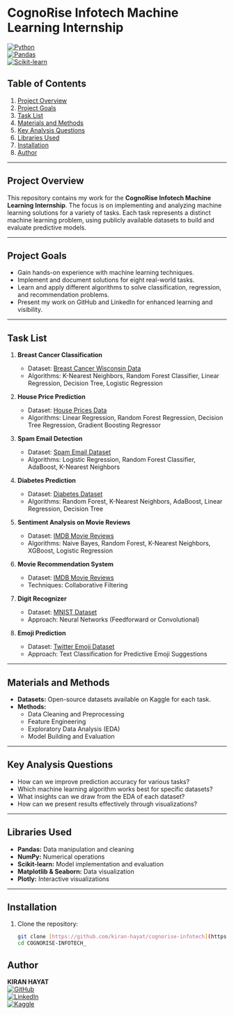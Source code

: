 # CognoRise Infotech Machine Learning Internship

[![Python](https://img.shields.io/badge/Python-3.8%2B-blue)](https://www.python.org/downloads/)  
[![Pandas](https://img.shields.io/badge/Pandas-1.5.3-green)](https://pandas.pydata.org/)  
[![Scikit-learn](https://img.shields.io/badge/Scikit--learn-1.3.0-orange)](https://scikit-learn.org/stable/)  

## Table of Contents

1. [Project Overview](#project-overview)  
2. [Project Goals](#project-goals)  
3. [Task List](#task-list)  
4. [Materials and Methods](#materials-and-methods)  
5. [Key Analysis Questions](#key-analysis-questions)  
6. [Libraries Used](#libraries-used)  
7. [Installation](#installation)  
8. [Author](#author)

---

## Project Overview

This repository contains my work for the **CognoRise Infotech Machine Learning Internship**. The focus is on implementing and analyzing machine learning solutions for a variety of tasks. Each task represents a distinct machine learning problem, using publicly available datasets to build and evaluate predictive models.

---

## Project Goals

- Gain hands-on experience with machine learning techniques.
- Implement and document solutions for eight real-world tasks.
- Learn and apply different algorithms to solve classification, regression, and recommendation problems.
- Present my work on GitHub and LinkedIn for enhanced learning and visibility.

---

## Task List

1. **Breast Cancer Classification**  
   - Dataset: [Breast Cancer Wisconsin Data](https://www.kaggle.com/datasets/uciml/breast-cancer-wisconsin-data)  
   - Algorithms: K-Nearest Neighbors, Random Forest Classifier, Linear Regression, Decision Tree, Logistic Regression  

2. **House Price Prediction**  
   - Dataset: [House Prices Data](https://www.kaggle.com/datasets/shree1992/housedata)  
   - Algorithms: Linear Regression, Random Forest Regression, Decision Tree Regression, Gradient Boosting Regressor  

3. **Spam Email Detection**  
   - Dataset: [Spam Email Dataset](https://www.kaggle.com/datasets/mfaisalqureshi/spam-email)  
   - Algorithms: Logistic Regression, Random Forest Classifier, AdaBoost, K-Nearest Neighbors  

4. **Diabetes Prediction**  
   - Dataset: [Diabetes Dataset](https://www.kaggle.com/datasets/iammustafatz/diabetes-prediction-dataset)  
   - Algorithms: Random Forest, K-Nearest Neighbors, AdaBoost, Linear Regression, Decision Tree  

5. **Sentiment Analysis on Movie Reviews**  
   - Dataset: [IMDB Movie Reviews](https://www.kaggle.com/datasets/lakshmi25npathi/imdb-dataset-of-50k-movie-reviews)  
   - Algorithms: Naive Bayes, Random Forest, K-Nearest Neighbors, XGBoost, Logistic Regression  

6. **Movie Recommendation System**  
   - Dataset: [IMDB Movie Reviews](https://www.kaggle.com/datasets/lakshmi25npathi/imdb-dataset-of-50k-movie-reviews)  
   - Techniques: Collaborative Filtering  

7. **Digit Recognizer**  
   - Dataset: [MNIST Dataset](https://www.kaggle.com/datasets/animatronbot/mnist-digit-recognizer)  
   - Approach: Neural Networks (Feedforward or Convolutional)  

8. **Emoji Prediction**  
   - Dataset: [Twitter Emoji Dataset](https://www.kaggle.com/datasets/hariharasudhanas/twitter-emoji-prediction)  
   - Approach: Text Classification for Predictive Emoji Suggestions  

---

## Materials and Methods

- **Datasets:** Open-source datasets available on Kaggle for each task.  
- **Methods:**  
  - Data Cleaning and Preprocessing  
  - Feature Engineering  
  - Exploratory Data Analysis (EDA)  
  - Model Building and Evaluation  

---

## Key Analysis Questions

- How can we improve prediction accuracy for various tasks?  
- Which machine learning algorithm works best for specific datasets?  
- What insights can we draw from the EDA of each dataset?  
- How can we present results effectively through visualizations?

---

## Libraries Used

- **Pandas:** Data manipulation and cleaning  
- **NumPy:** Numerical operations  
- **Scikit-learn:** Model implementation and evaluation  
- **Matplotlib & Seaborn:** Data visualization  
- **Plotly:** Interactive visualizations  

---

## Installation

1. Clone the repository:
   ```bash
   git clone [https://github.com/kiran-hayat/cognorise-infotech](https://github.com/kiran-hayat/COGNORISE-INFOTECH_).git
   cd COGNORISE-INFOTECH_


## Author

**KIRAN HAYAT**  
[![GitHub](https://img.shields.io/badge/GitHub-kiran--hayat-blue)](https://github.com/kiran-hayat)  
[![LinkedIn](https://img.shields.io/badge/LinkedIn-Kiran%20Hayat-blue)](https://www.linkedin.com/in/kiran-hayat-859ab32a0/)  
[![Kaggle](https://img.shields.io/badge/Kaggle-Kiran%20Hayat-blue)](https://www.kaggle.com/kirahhayatdata)  


